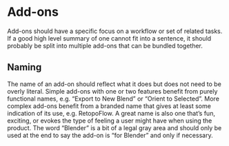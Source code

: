 # Add-ons

Add-ons should have a specific focus on a workflow or set of related tasks. If a good high level summary of one cannot fit into a sentence, it should probably be split into multiple add-ons that can be bundled together. 

## Naming 

The name of an add-on should reflect what it does but does not need to be overly literal. Simple add-ons with one or two features benefit from purely functional names, e.g. “Export to New Blend” or “Orient to Selected”. More complex add-ons benefit from a branded name that gives at least some indication of its use, e.g. RetopoFlow. A great name is also one that’s fun, exciting, or evokes the type of feeling a user might have when using the product. The word “Blender” is a bit of a legal gray area and should only be used at the end to say the add-on is “for Blender” and only if necessary. 